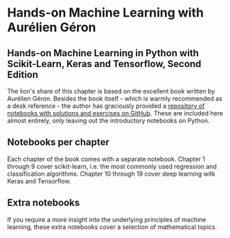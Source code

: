 # Hands-on Machine Learning with Aurélien Géron

## Hands-on Machine Learning in Python with Scikit-Learn, Keras and Tensorflow, Second Edition

The lion's share of this chapter is based on the excellent book written by Aurélien Géron. Besides the book itself - which is warmly recommended as a desk reference - the author has graciously provided a [repository of notebooks with solutions and exercises on GitHub](https://github.com/ageron/handson-ml2). These are included here almost entirely, only leaving out the introductory notebooks on Python.

## Notebooks per chapter
 
Each chapter of the book comes with a separate notebook. Chapter 1 through 9 cover scikit-learn, i.e. the most commonly used regression and classification algorithms. Chapter 10 through 19 cover deep learning witk Keras and Tensorflow.
 
## Extra notebooks
 
If you require a more insight into the underlying principles of machine learning, these extra notebooks cover a selection of mathematical topics.
